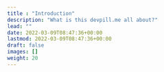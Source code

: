 ```yaml
---
title : "Introduction"
description: "What is this devpill.me all about?"
lead: ""
date: 2022-03-09T08:47:36+00:00
lastmod: 2022-03-09T08:47:36+00:00
draft: false
images: []
weight: 20
---
```

